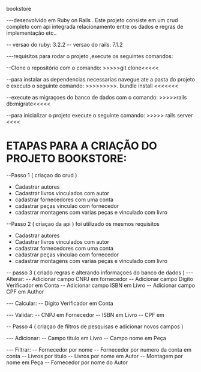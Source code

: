 bookstore

---desenvolvido em Ruby on Rails . Este projeto consiste em um crud completo com api integrada relacionamento entre os dados e regras de implementação etc..

-- versao do ruby: 3.2.2
-- versao do rails: 7.1.2


---requisitos para rodar o projeto ,execute os seguintes comandos:

--Clone o repositório com o comando: >>>>>git clone<<<<<

--para instalar as dependencias necessarias navegue ate a pasta do projeto e executo o seguinte comando: >>>>>>>>>. bundle install <<<<<<<

--execute as migraçoes do banco de dados com o comando: >>>>>rails db:migrate<<<<<

--para inicializar o projeto execute o seguinte comando: >>>>> rails server <<<<

# ETAPAS PARA A CRIAÇÃO DO PROJETO BOOKSTORE:

--Passo 1 ( criaçao do crud )
  - Cadastrar autores
  - Cadastrar livros vinculados com autor
  - cadastrar fornecedores com uma conta
  - cadastrar peças vinculao com fornecedor
  - cadastrar montagens com varias peças e vinculado com livro

--Passo 2 ( criaçao da api ) foi utilizado os mesmos requisitos 
  - Cadastrar autores
  - Cadastrar livros vinculados com autor
  - cadastrar fornecedores com uma conta
  - cadastrar peças vinculao com fornecedor
  - cadastrar montagens com varias peças e vinculado com livro

-- passo 3 ( criado regras e alterando informaçoes do banco de dados )
  --- Alterar:
    -- Adicionar campo CNPJ em fornecedor
    -- Adicionar campo Digito Verificador em Conta
    -- Adicionar campo ISBN em Livro
    -- Adicionar campo CPF em Author
  
  --- Calcular:
    -- Digito Verificador em Conta

  --- Validar:
    -- CNPJ em Fornecedor
    -- ISBN em Livro
    -- CPF em 

-- Passo 4 ( criaçao de filtros de pesquisas e adicionar novos campos )

  --- Adicionar:
    -- Campo titulo em Livro
    -- Campo nome em Peça
  
  --- Filtrar:
    -- Fornecedor por nome
    -- Fornecedor por numero da conta em conta
    -- Livros por titulo
    -- Livros por nome em Autor
    -- Montagem por nome em Peça
    -- Fornecedor por nome do Autor

  




